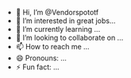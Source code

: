 - 👋 Hi, I’m @Vendorspototf
- 👀 I’m interested in great jobs...
- 🌱 I’m currently learning ...
- 💞️ I’m looking to collaborate on ...
- 📫 How to reach me ...
- 😄 Pronouns: ...
- ⚡ Fun fact: ...

<!---
Vendorspototf/Vendorspototf is a ✨ special ✨ repository because its `README.md` (this file) appears on your GitHub profile.
You can click the Preview link to take a look at your changes.
--->
